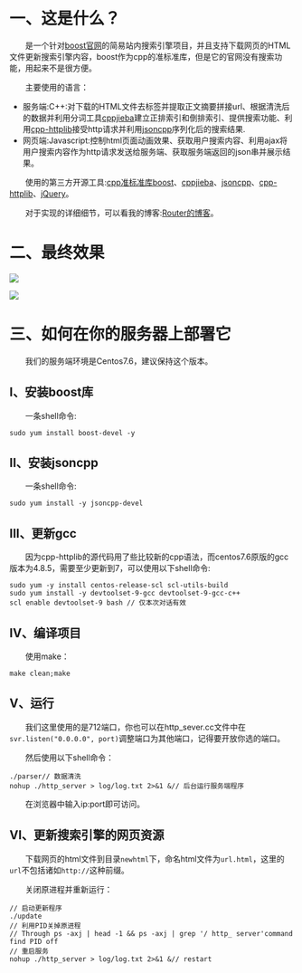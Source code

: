 # 一、这是什么？
&emsp;&emsp;是一个针对[boost官网](https://www.boost.org)的简易站内搜索引擎项目，并且支持下载网页的HTML文件更新搜索引擎内容，boost作为cpp的准标准库，但是它的官网没有搜索功能，用起来不是很方便。

&emsp;&emsp;主要使用的语言：
- 服务端:C++:对下载的HTML文件去标签并提取正文摘要拼接url、根据清洗后的数据并利用分词工具[cppjieba](https://github.com/yanyiwu/cppjieba)建立正排索引和倒排索引、提供搜索功能、利用[cpp-httplib](https://github.com/yhirose/cpp-httplib)接受http请求并利用[jsoncpp](https://github.com/open-source-parsers/jsoncpp)序列化后的搜索结果.
- 网页端:Javascript:控制html页面动画效果、获取用户搜索内容、利用ajax将用户搜索内容作为http请求发送给服务端、获取服务端返回的json串并展示结果。

&emsp;&emsp;使用的第三方开源工具:[cpp准标准库boost](https://www.boost.org/)、[cppjieba](https://github.com/yanyiwu/cppjieba)、[jsoncpp](https://github.com/open-source-parsers/jsoncpp)、[cpp-httplib](https://github.com/yhirose/cpp-httplib)、[jQuery](https://github.com/jquery/jquery)。

&emsp;&emsp;对于实现的详细细节，可以看我的博客:[Router的博客](http://www.routeryt.com/)。

# 二、最终效果

![](https://router-picture-bed.oss-cn-chengdu.aliyuncs.com/img/20220724202018.png)

![](https://router-picture-bed.oss-cn-chengdu.aliyuncs.com/img/20220724202118.png)

# 三、如何在你的服务器上部署它

&emsp;&emsp;我们的服务端环境是Centos7.6，建议保持这个版本。

## I、安装boost库

&emsp;&emsp;一条shell命令:
```shell
sudo yum install boost-devel -y
```

## II、安装jsoncpp

&emsp;&emsp;一条shell命令:
```shell
sudo yum install -y jsoncpp-devel
```

## III、更新gcc

&emsp;&emsp;因为cpp-httplib的源代码用了些比较新的cpp语法，而centos7.6原版的gcc版本为4.8.5，需要至少更新到7，可以使用以下shell命令:
```shell
sudo yum -y install centos-release-scl scl-utils-build
sudo yum install -y devtoolset-9-gcc devtoolset-9-gcc-c++
scl enable devtoolset-9 bash // 仅本次对话有效
```

## IV、编译项目

&emsp;&emsp;使用make：
```shell
make clean;make
```

## V、运行

&emsp;&emsp;我们这里使用的是712端口，你也可以在http_sever.cc文件中在``svr.listen("0.0.0.0", port)``调整端口为其他端口，记得要开放你选的端口。

&emsp;&emsp;然后使用以下shell命令：

```shell
./parser// 数据清洗
nohup ./http_server > log/log.txt 2>&1 &// 后台运行服务端程序
```

&emsp;&emsp;在浏览器中输入ip:port即可访问。

## VI、更新搜索引擎的网页资源

&emsp;&emsp;下载网页的html文件到目录``newhtml``下，命名html文件为``url.html``，这里的``url``不包括诸如``http://``这种前缀。

&emsp;&emsp;关闭原进程并重新运行：

```shell
// 启动更新程序
./update
// 利用PID关掉原进程
// Through ps -axj | head -1 && ps -axj | grep '/ http_ server'command find PID off
// 重启服务
nohup ./http_server > log/log.txt 2>&1 &// restart
```







